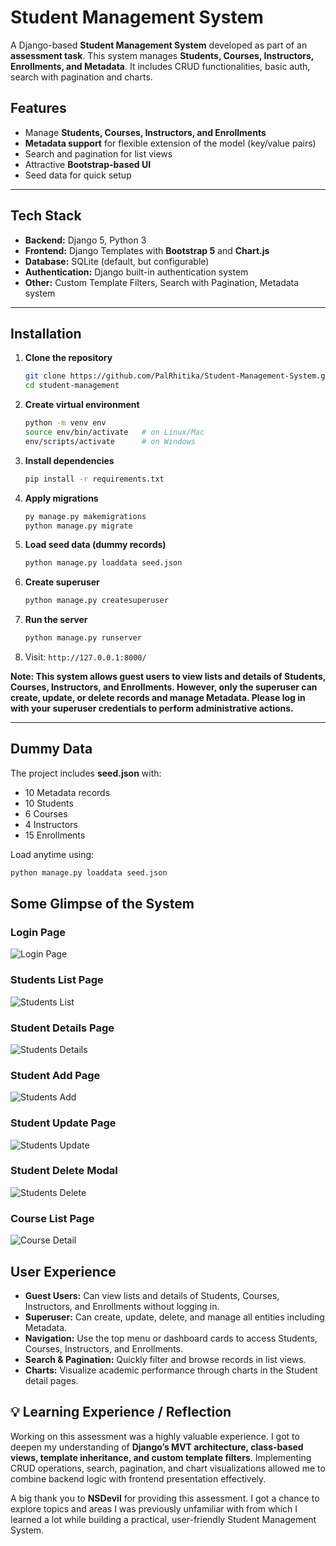 # Student Management System

A Django-based **Student Management System** developed as part of an **assessment task**.
This system manages **Students, Courses, Instructors, Enrollments, and Metadata**.
It includes  CRUD functionalities, basic auth, search with pagination and charts.


## Features
- Manage **Students, Courses, Instructors, and Enrollments**
- **Metadata support** for flexible extension of the model (key/value pairs)
- Search and pagination for list views
- Attractive **Bootstrap-based UI**
- Seed data for quick setup

---

## Tech Stack
- **Backend:** Django 5, Python 3
- **Frontend:** Django Templates with **Bootstrap 5** and **Chart.js**
- **Database:** SQLite (default, but configurable)
- **Authentication:** Django built-in authentication system
- **Other:** Custom Template Filters, Search with Pagination, Metadata system

---

## Installation

1. **Clone the repository**
   ```bash
   git clone https://github.com/PalRhitika/Student-Management-System.git
   cd student-management
   ```

2. **Create virtual environment**
   ```bash
   python -m venv env
   source env/bin/activate   # on Linux/Mac
   env/scripts/activate      # on Windows
   ```

3. **Install dependencies**
   ```bash
   pip install -r requirements.txt
   ```

4. **Apply migrations**
   ```bash
   py manage.py makemigrations
   python manage.py migrate
   ```

5. **Load seed data (dummy records)**
   ```bash
   python manage.py loaddata seed.json
   ```

6. **Create superuser**
   ```bash
   python manage.py createsuperuser
   ```

7. **Run the server**
   ```bash
   python manage.py runserver
   ```

8. Visit: `http://127.0.0.1:8000/`

**Note: This system allows guest users to view lists and details of Students, Courses, Instructors, and Enrollments. However, only the superuser can create, update, or delete records and manage Metadata. Please log in with your superuser credentials to perform administrative actions.**

---

##  Dummy Data
The project includes **seed.json** with:
- 10 Metadata records
- 10 Students
- 6 Courses
- 4 Instructors
- 15 Enrollments

Load anytime using:
```bash
python manage.py loaddata seed.json
```

## Some Glimpse of the System

### Login Page
![Login Page](screenshots/login.PNG)

### Students List Page
![Students List](screenshots/studentlist.PNG)

### Student Details Page
![Students Details](screenshots/studentdetails.PNG)

### Student Add Page
![Students Add](screenshots/studentadd.PNG)

### Student Update Page
![Students Update](screenshots/studentupdate.PNG)

### Student Delete Modal
![Students Delete](screenshots/studentdeletmodal.PNG)

### Course List Page
![Course Detail](screenshots/courselist.PNG)


##  User Experience

- **Guest Users:** Can view lists and details of Students, Courses, Instructors, and Enrollments without logging in.
- **Superuser:** Can create, update, delete, and manage all entities including Metadata.
- **Navigation:** Use the top menu or dashboard cards to access Students, Courses, Instructors, and Enrollments.
- **Search & Pagination:** Quickly filter and browse records in list views.
- **Charts:** Visualize academic performance through charts in the Student detail pages.

## 💡 Learning Experience / Reflection

Working on this assessment was a highly valuable experience. I got to deepen my understanding of **Django’s MVT architecture, class-based views, template inheritance, and custom template filters**. Implementing CRUD operations, search, pagination, and chart visualizations allowed me to combine backend logic with frontend presentation effectively.

A big thank you to **NSDevil** for providing this assessment. I got a chance to  explore topics and areas I was previously unfamiliar with from which I learned a lot while building a practical, user-friendly Student Management System.
